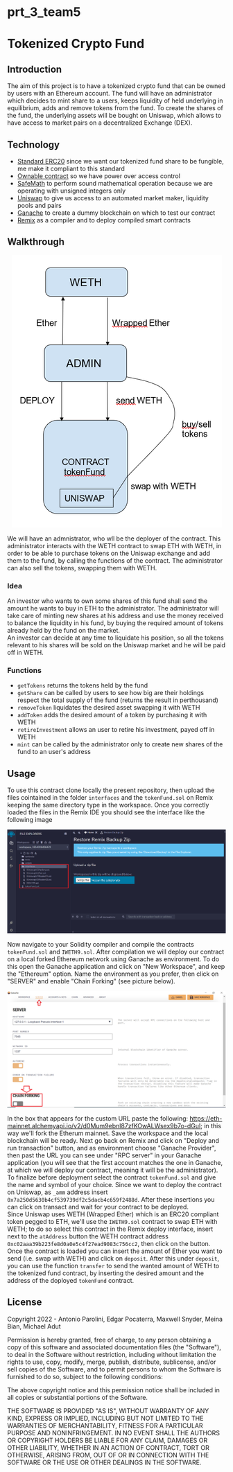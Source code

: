 # prt_3_team5

# Tokenized Crypto Fund

## Introduction

The aim of this project is to have a tokenized crypto fund that can be owned by users with an Ethereum account. The fund will have an administrator which decides to mint share to a users, keeps liquidity of held underlying in equilibrium, adds and remove tokens from the fund. 
To create the shares of the fund, the underlying assets will be bought on Uniswap, which allows to have access to market pairs on a decentralized Exchange (DEX).

## Technology

- [Standard ERC20](https://docs.openzeppelin.com/contracts/4.x/erc20) since we want our tokenized fund share to be fungible, me make it compliant to this standard
- [Ownable contract](https://docs.openzeppelin.com/contracts/2.x/access-control) so we have power over access control
- [SafeMath](https://docs.openzeppelin.com/contracts/2.x/api/math) to perform sound mathematical operation because we are operating with unsigned integers only
- [Uniswap](https://docs.uniswap.org/) to give us access to an automated market maker, liquidity pools and pairs
- [Ganache](https://trufflesuite.com/ganache/) to create a dummy blockchain on which to test our contract
- [Remix](https://remix.ethereum.org/) as a compiler and to deploy compiled smart contracts

## Walkthrough
<p align="center">
  <img 
    src="./images/0.architecture.PNG"
  >
</p>

We will have an admnistrator, who wll be the deployer of the contract. This administrator interacts with the WETH contract to swap ETH with WETH, in order to be able to purchase tokens on the Uniswap exchange and add them to the fund, by calling the functions of the contract. The administrator can also sell the tokens, swapping them with WETH.  

### Idea

An investor who wants to own some shares of this fund shall send the amount he wants to buy in ETH to the administrator. The administrator will take care of minting new shares at his address and use the money received to balance the liquidity in his fund, by buying the required amount of tokens already held by the fund on the market.  
An investor can decide at any time to liquidate his position, so all the tokens relevant to his shares will be sold on the Uniswap market and he will be paid off in WETH.

### Functions

- `getTokens` returns the tokens held by the fund
- `getShare` can be called by users to see how big are their holdings respect the total supply of the fund (returns the result in perthousand)
- `removeToken` liquidates the desired asset swapping it with WETH
- `addToken` adds the desired amount of a token by purchasing it with WETH
- `retireInvestment` allows an user to retire his investment, payed off in WETH
- `mint` can be called by the administrator only to create new shares of the fund to an user's address

## Usage

To use this contract clone locally the present repository, then upload the files cointained in the folder `interfaces` and the `tokenFund.sol` on Remix keeping the same directory type in the workspace.
Once you correctly loaded the files in the Remix IDE you should see the interface like the following image

![intial_setup](./images/1.setup.png)

Now navigate to your Solidity compiler and compile the contracts `tokenFund.sol` and `IWETH9.sol`. After compilation we will deploy our contract on a local forked Ethereum network using Ganache as environment. To do this open the Ganache application and click on "New Workspace", and keep the "Ethereum" option. 
Name the environment as you prefer, then click on "SERVER" and enable "Chain Forking" (see picture below).

![ganache1](./images/2.ganache.png)

In the box that appears for the custom URL paste the following: https://eth-mainnet.alchemyapi.io/v2/d0Mum9ebnl87zfKOwALWsex9b7o-dGuI; in this way we'll fork the Etherum mainnet. Save the workspace and the local blockchain will be ready.
Next go back on Remix and click on "Deploy and run transaction" button, and as environment choose "Ganache Provider", then past the URL you can see under "RPC server" in your Ganache application (you will see that the first account matches the one in Ganache, at which we will deploy our contract, meaning it will be the administrator).
To finalize before deployment select the contract `tokenFund.sol` and give the name and symbol of your choice. Since we want to deploy the contract on Uniswap, as `_amm` address insert `0x7a250d5630b4cf539739df2c5dacb4c659f2488d`. After these insertions you can click on transact and wait for your contract to be deployed.  
Since Uniswap uses WETH (Wrapped Ether) which is an ERC20 compliant token pegged to ETH, we'll use the `IWETH9.sol` contract to swap ETH with WETH; to do so select this contract in the Remix deploy interface, insert next to the `atAddress` button the WETH contract address `0xc02aaa39b223fe8d0a0e5c4f27ead9083c756cc2`, then click on the button. Once the contract is loaded you can insert the amount of Ether you want to send (i.e. swap with WETH) and click on `deposit`. After this under `deposit`, you can use the function `transfer` to send the wanted amount of WETH to the tokenized fund contract, by inserting the desired amount and the address of the doployed `tokenFund` contract.


## License

Copyright 2022 - Antonio Parolini, Edgar Pocaterra, Maxwell Snyder, Meina Bian, Michael Adut

Permission is hereby granted, free of charge, to any person obtaining a copy of this software and associated documentation files (the "Software"), to deal in the Software without restriction, including without limitation the rights to use, copy, modify, merge, publish, distribute, sublicense, and/or sell copies of the Software, and to permit persons to whom the Software is furnished to do so, subject to the following conditions:

The above copyright notice and this permission notice shall be included in all copies or substantial portions of the Software.

THE SOFTWARE IS PROVIDED "AS IS", WITHOUT WARRANTY OF ANY KIND, EXPRESS OR IMPLIED, INCLUDING BUT NOT LIMITED TO THE WARRANTIES OF MERCHANTABILITY, FITNESS FOR A PARTICULAR PURPOSE AND NONINFRINGEMENT. IN NO EVENT SHALL THE AUTHORS OR COPYRIGHT HOLDERS BE LIABLE FOR ANY CLAIM, DAMAGES OR OTHER LIABILITY, WHETHER IN AN ACTION OF CONTRACT, TORT OR OTHERWISE, ARISING FROM, OUT OF OR IN CONNECTION WITH THE SOFTWARE OR THE USE OR OTHER DEALINGS IN THE SOFTWARE.
